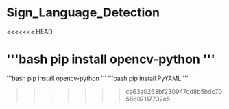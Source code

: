 # Sign_Language_Detection

<<<<<<< HEAD

'''bash
pip install opencv-python
'''
=======
'''bash
pip install opencv-python
'''
'''bash
pip install PyYAML
'''
>>>>>>> ca63a0263bf230947cd8b5bdc7058607117732e5
